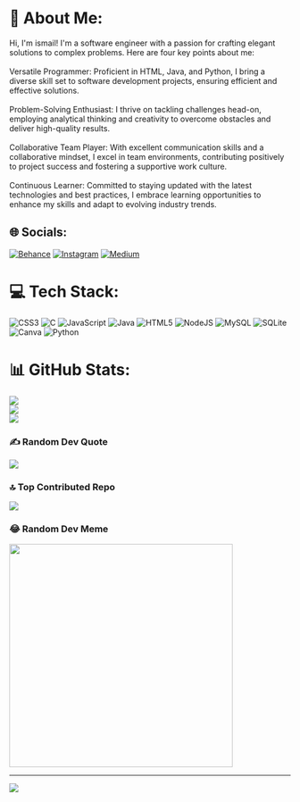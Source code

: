# 💫 About Me:
 Hi, I'm ismail! I'm a software engineer with a passion for crafting elegant solutions to complex problems. Here are four key points about me:<br><br>Versatile Programmer: Proficient in HTML, Java, and Python, I bring a diverse skill set to software development projects, ensuring efficient and effective solutions.<br><br>Problem-Solving Enthusiast: I thrive on tackling challenges head-on, employing analytical thinking and creativity to overcome obstacles and deliver high-quality results.<br><br>Collaborative Team Player: With excellent communication skills and a collaborative mindset, I excel in team environments, contributing positively to project success and fostering a supportive work culture.<br><br>Continuous Learner: Committed to staying updated with the latest technologies and best practices, I embrace learning opportunities to enhance my skills and adapt to evolving industry trends.


## 🌐 Socials:
[![Behance](https://img.shields.io/badge/Behance-1769ff?logo=behance&logoColor=white)](https://behance.net/smasha) [![Instagram](https://img.shields.io/badge/Instagram-%23E4405F.svg?logo=Instagram&logoColor=white)](https://instagram.com/ismail_asad11) [![Medium](https://img.shields.io/badge/Medium-12100E?logo=medium&logoColor=white)](https://medium.com/@smasha) 

# 💻 Tech Stack:
![CSS3](https://img.shields.io/badge/css3-%231572B6.svg?style=for-the-badge&logo=css3&logoColor=white) ![C](https://img.shields.io/badge/c-%2300599C.svg?style=for-the-badge&logo=c&logoColor=white) ![JavaScript](https://img.shields.io/badge/javascript-%23323330.svg?style=for-the-badge&logo=javascript&logoColor=%23F7DF1E) ![Java](https://img.shields.io/badge/java-%23ED8B00.svg?style=for-the-badge&logo=openjdk&logoColor=white) ![HTML5](https://img.shields.io/badge/html5-%23E34F26.svg?style=for-the-badge&logo=html5&logoColor=white) ![NodeJS](https://img.shields.io/badge/node.js-6DA55F?style=for-the-badge&logo=node.js&logoColor=white) ![MySQL](https://img.shields.io/badge/mysql-%2300000f.svg?style=for-the-badge&logo=mysql&logoColor=white) ![SQLite](https://img.shields.io/badge/sqlite-%2307405e.svg?style=for-the-badge&logo=sqlite&logoColor=white) ![Canva](https://img.shields.io/badge/Canva-%2300C4CC.svg?style=for-the-badge&logo=Canva&logoColor=white) ![Python](https://img.shields.io/badge/python-3670A0?style=for-the-badge&logo=python&logoColor=ffdd54)
# 📊 GitHub Stats:
![](https://github-readme-stats.vercel.app/api?username=smasha11&theme=dark&hide_border=false&include_all_commits=true&count_private=true)<br/>
![](https://github-readme-streak-stats.herokuapp.com/?user=smasha11&theme=dark&hide_border=false)<br/>
![](https://github-readme-stats.vercel.app/api/top-langs/?username=smasha11&theme=dark&hide_border=false&include_all_commits=true&count_private=true&layout=compact)

### ✍️ Random Dev Quote
![](https://quotes-github-readme.vercel.app/api?type=horizontal&theme=radical)

### 🔝 Top Contributed Repo
![](https://github-contributor-stats.vercel.app/api?username=smasha11&limit=5&theme=dark&combine_all_yearly_contributions=true)

### 😂 Random Dev Meme
<img src='https://randommeme-five.vercel.app/' style="height: 400px;"/>

---
[![](https://visitcount.itsvg.in/api?id=smasha11&icon=0&color=0)](https://visitcount.itsvg.in)

<!-- Proudly created with GPRM ( https://gprm.itsvg.in ) -->
